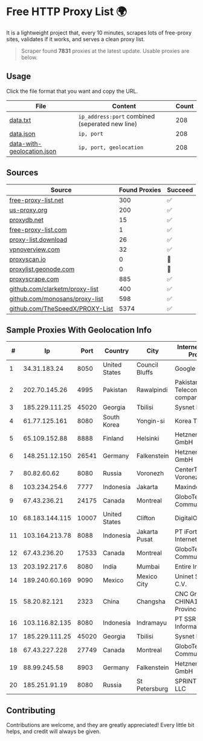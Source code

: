 
# Free HTTP Proxy List 🌍

It is a lightweight project that, every 10 minutes, scrapes lots of free-proxy sites, validates if it works, and serves a clean proxy list.


> Scraper found **7831** proxies at the latest update. Usable proxies are below.

## Usage

Click the file format that you want and copy the URL.


|File|Content|Count|
|----|-------|-----|
|[data.txt](https://raw.githubusercontent.com/themiralay/Proxy-List-World/master/data.txt)|`ip_address:port` combined (seperated new line)|208|
|[data.json](https://raw.githubusercontent.com/themiralay/Proxy-List-World/master/data.json)|`ip, port`|208|
|[data-with-geolocation.json](https://raw.githubusercontent.com/themiralay/Proxy-List-World/master/data-with-geolocation.json)|`ip, port, geolocation`|208|

## Sources

|Source|Found Proxies|Succeed|
|------|-------------|-------|
|[free-proxy-list.net](https://free-proxy-list.net)|300|✅|
|[us-proxy.org](https://www.us-proxy.org)|200|✅|
|[proxydb.net](http://proxydb.net)|15|✅|
|[free-proxy-list.com](https://free-proxy-list.com/?page=&port=&type%5B%5D=http&type%5B%5D=https&up_time=0&search=Search)|1|✅|
|[proxy-list.download](https://www.proxy-list.download/HTTP)|26|✅|
|[vpnoverview.com](https://vpnoverview.com/privacy/anonymous-browsing/free-proxy-servers)|32|✅|
|[proxyscan.io](https://www.proxyscan.io)|0|🚫|
|[proxylist.geonode.com](https://proxylist.geonode.com/api/proxy-list?limit=300&page=1&sort_by=lastChecked&sort_type=desc&protocols=http,https)|0|🚫|
|[proxyscrape.com](https://api.proxyscrape.com/v2/?request=displayproxies&protocol=http&timeout=10000&country=all&ssl=all&anonymity=all)|885|✅|
|[github.com/clarketm/proxy-list](https://raw.githubusercontent.com/clarketm/proxy-list/master/proxy-list-raw.txt)|400|✅|
|[github.com/monosans/proxy-list](https://raw.githubusercontent.com/monosans/proxy-list/main/proxies/http.txt)|598|✅|
|[github.com/TheSpeedX/PROXY-List](https://raw.githubusercontent.com/TheSpeedX/PROXY-List/master/http.txt)|5374|✅|


## Sample Proxies With Geolocation Info

|#|Ip|Port|Country|City|Internet Service Provider|
|-|--|----|-------|----|-------------------------|
|1|34.31.183.24|8050|United States|Council Bluffs|Google LLC|
|2|202.70.145.26|4995|Pakistan|Rawalpindi|Pakistan Telecommuication company limited|
|3|185.229.111.25|45020|Georgia|Tbilisi|Sysnet LLC|
|4|61.77.125.161|8080|South Korea|Yongin-si|Korea Telecom|
|5|65.109.152.88|8888|Finland|Helsinki|Hetzner Online GmbH|
|6|148.251.12.150|26541|Germany|Falkenstein|Hetzner Online GmbH|
|7|80.82.60.62|8080|Russia|Voronezh|CenterTelecom Voronezh ISP|
|8|103.234.254.6|7777|Indonesia|Jakarta|Maxindo|
|9|67.43.236.21|24175|Canada|Montreal|GloboTech Communications|
|10|68.183.144.115|10007|United States|Clifton|DigitalOcean, LLC|
|11|103.164.213.78|8088|Indonesia|Jakarta Pusat|PT iForte Global Internet|
|12|67.43.236.20|17533|Canada|Montreal|GloboTech Communications|
|13|203.192.217.6|8080|India|Mumbai|Entire In2Cable|
|14|189.240.60.169|9090|Mexico|Mexico City|Uninet S.A. de C.V.|
|15|58.20.82.121|2323|China|Changsha|CNC Group CHINA169 Hunan Province Network|
|16|103.116.82.135|8080|Indonesia|Indramayu|PT SSR Digital Informatika|
|17|185.229.111.25|45020|Georgia|Tbilisi|Sysnet LLC|
|18|67.43.227.228|27749|Canada|Montreal|GloboTech Communications|
|19|88.99.245.58|8903|Germany|Falkenstein|Hetzner Online GmbH|
|20|185.251.91.19|8080|Russia|St Petersburg|SPRINTHOST.RU LLC|



## Contributing

Contributions are welcome, and they are greatly appreciated! Every
little bit helps, and credit will always be given.

